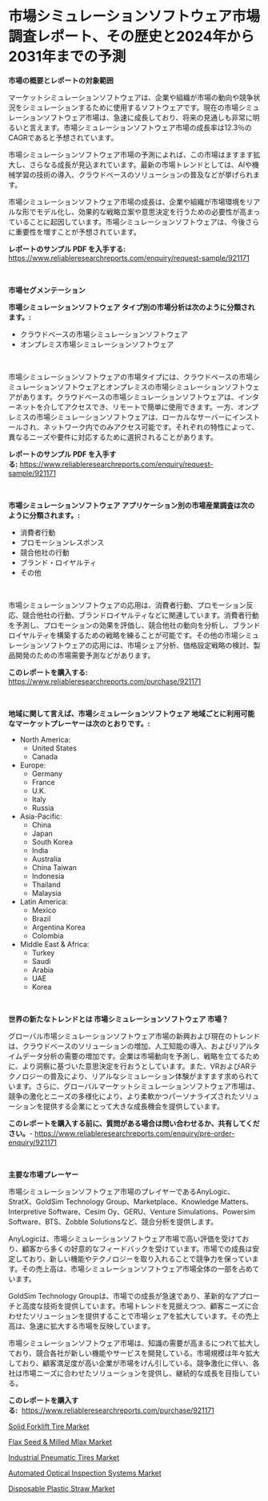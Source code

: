 <p><h1>市場シミュレーションソフトウェア市場調査レポート、その歴史と2024年から2031年までの予測</h1></p><p><strong>市場の概要とレポートの対象範囲</strong></p>
<p><p>マーケットシミュレーションソフトウェアは、企業や組織が市場の動向や競争状況をシミュレーションするために使用するソフトウェアです。現在の市場シミュレーションソフトウェア市場は、急速に成長しており、将来の見通しも非常に明るいと言えます。市場シミュレーションソフトウェア市場の成長率は12.3％のCAGRであると予想されています。</p><p>市場シミュレーションソフトウェア市場の予測によれば、この市場はますます拡大し、さらなる成長が見込まれています。最新の市場トレンドとしては、AIや機械学習の技術の導入、クラウドベースのソリューションの普及などが挙げられます。</p><p>市場シミュレーションソフトウェア市場の成長は、企業や組織が市場環境をリアルな形でモデル化し、効果的な戦略立案や意思決定を行うための必要性が高まっていることに起因しています。市場シミュレーションソフトウェアは、今後さらに重要性を増すことが予想されています。</p></p>
<p><strong>レポートのサンプル PDF を入手する:</strong> <a href="https://www.reliableresearchreports.com/enquiry/request-sample/921171">https://www.reliableresearchreports.com/enquiry/request-sample/921171</a></p>
<p>&nbsp;</p>
<p><strong>市場セグメンテーション</strong></p>
<p><strong>市場シミュレーションソフトウェア タイプ別の市場分析は次のように分類されます。:</strong></p>
<p><ul><li>クラウドベースの市場シミュレーションソフトウェア</li><li>オンプレミス市場シミュレーションソフトウェア</li></ul></p>
<p>&nbsp;</p>
<p><p>市場シミュレーションソフトウェアの市場タイプには、クラウドベースの市場シミュレーションソフトウェアとオンプレミスの市場シミュレーションソフトウェアがあります。クラウドベースの市場シミュレーションソフトウェアは、インターネットを介してアクセスでき、リモートで簡単に使用できます。一方、オンプレミスの市場シミュレーションソフトウェアは、ローカルなサーバーにインストールされ、ネットワーク内でのみアクセス可能です。それぞれの特性によって、異なるニーズや要件に対応するために選択されることがあります。</p></p>
<p><strong>レポートのサンプル PDF を入手する:</strong>&nbsp;<a href="https://www.reliableresearchreports.com/enquiry/request-sample/921171">https://www.reliableresearchreports.com/enquiry/request-sample/921171</a></p>
<p>&nbsp;</p>
<p><strong> 市場シミュレーションソフトウェア アプリケーション別の市場産業調査は次のように分類されます。:</strong></p>
<p><ul><li>消費者行動</li><li>プロモーションレスポンス</li><li>競合他社の行動</li><li>ブランド・ロイヤルティ</li><li>その他</li></ul></p>
<p>&nbsp;</p>
<p><p>市場シミュレーションソフトウェアの応用は、消費者行動、プロモーション反応、競合他社の行動、ブランドロイヤルティなどに関連しています。消費者行動を予測し、プロモーションの効果を評価し、競合他社の動向を分析し、ブランドロイヤルティを構築するための戦略を練ることが可能です。その他の市場シミュレーションソフトウェアの応用には、市場シェア分析、価格設定戦略の検討、製品開発のための市場需要予測などがあります。</p></p>
<p><strong>このレポートを購入する:</strong>&nbsp; <a href="https://www.reliableresearchreports.com/purchase/921171">https://www.reliableresearchreports.com/purchase/921171</a></p>
<p>&nbsp;</p>
<p><strong>地域に関して言えば、市場シミュレーションソフトウェア 地域ごとに利用可能なマーケットプレーヤーは次のとおりです。:</strong></p>
<p><ul>
    <li>
        North America:
        <ul>
            <li>United States</li>
            <li>Canada</li>
        </ul>
    </li>
    <li>
        Europe:
        <ul>
            <li>Germany</li>
            <li>France</li>
            <li>U.K.</li>
            <li>Italy</li>
            <li>Russia</li>
        </ul>
    </li>
    <li>
        Asia-Pacific:
        <ul>
            <li>China</li>
            <li>Japan</li>
            <li>South Korea</li>
            <li>India</li>
            <li>Australia</li>
            <li>China Taiwan</li>
            <li>Indonesia</li>
            <li>Thailand</li>
            <li>Malaysia</li>
        </ul>
    </li>
    <li>
        Latin America:
        <ul>
            <li>Mexico</li>
            <li>Brazil</li>
            <li>Argentina Korea</li>
            <li>Colombia</li>
        </ul>
    </li>
    <li>
        Middle East & Africa:
        <ul>
            <li>Turkey</li>
            <li>Saudi</li>
            <li>Arabia</li>
            <li>UAE</li>
            <li>Korea</li>
        </ul>
    </li>
    </ul></p>
<p>&nbsp;</p>
<p><strong>世界の新たなトレンドとは 市場シミュレーションソフトウェア 市場？</strong></p>
<p><p>グローバル市場シミュレーションソフトウェア市場の新興および現在のトレンドは、クラウドベースのソリューションの増加、人工知能の導入、およびリアルタイムデータ分析の需要の増加です。企業は市場動向を予測し、戦略を立てるために、より洞察に基づいた意思決定を行おうとしています。また、VRおよびARテクノロジーの普及により、リアルなシミュレーション体験がますます求められています。さらに、グローバルマーケットシミュレーションソフトウェア市場は、競争の激化とニーズの多様化により、より柔軟かつパーソナライズされたソリューションを提供する企業にとって大きな成長機会を提供しています。</p></p>
<p><strong>このレポートを購入する前に、質問がある場合は問い合わせるか、共有してください。</strong>- <a href="https://www.reliableresearchreports.com/enquiry/pre-order-enquiry/921171">https://www.reliableresearchreports.com/enquiry/pre-order-enquiry/921171</a></p>
<p>&nbsp;</p>
<p><strong>主要な市場プレーヤー</strong></p>
<p><p>市場シミュレーションソフトウェア市場のプレイヤーであるAnyLogic、StratX、GoldSim Technology Group、Marketplace、Knowledge Matters、Interpretive Software、Cesim Oy、GERU、Venture Simulations、Powersim Software、BTS、Zobble Solutionsなど、競合分析を提供します。</p><p>AnyLogicは、市場シミュレーションソフトウェア市場で高い評価を受けており、顧客から多くの好意的なフィードバックを受けています。市場での成長は安定しており、新しい機能やテクノロジーを取り入れることで競争力を保っています。その売上高は、市場シミュレーションソフトウェア市場全体の一部を占めています。</p><p>GoldSim Technology Groupは、市場での成長が急速であり、革新的なアプローチと高度な技術を提供しています。市場トレンドを見据えつつ、顧客ニーズに合わせたソリューションを提供することで市場シェアを拡大しています。その売上高は、急速に拡大する市場を反映しています。</p><p>市場シミュレーションソフトウェア市場は、知識の需要が高まるにつれて拡大しており、競合各社が新しい機能やサービスを開発している。市場規模は年々拡大しており、顧客満足度が高い企業が市場をけん引している。競争激化に伴い、各社は市場ニーズに合わせたソリューションを提供し、継続的な成長を目指している。</p></p>
<p><strong>このレポートを購入する:</strong>&nbsp;&nbsp;<a href="https://www.reliableresearchreports.com/purchase/921171">https://www.reliableresearchreports.com/purchase/921171</a></p>
<p><p><a href="https://github.com/jhcraigie/Market-Research-Report-List-2/blob/main/solid-forklift-tire-market.md">Solid Forklift Tire Market</a></p><p><a href="https://github.com/PeterParrish5/Market-Research-Report-List-3/blob/main/flax-seed-milled-mlax-market.md">Flax Seed & Milled Mlax Market</a></p><p><a href="https://github.com/sonuprakash1/Market-Research-Report-List-1/blob/main/industrial-pneumatic-tires-market.md">Industrial Pneumatic Tires Market</a></p><p><a href="https://github.com/Whitneyboyettebo9kiw7yr13/Market-Research-Report-List-1/blob/main/automated-optical-inspection-systems-market.md">Automated Optical Inspection Systems Market</a></p><p><a href="https://github.com/jhcraigie/Market-Research-Report-List-2/blob/main/disposable-plastic-straw-market.md">Disposable Plastic Straw Market</a></p></p>